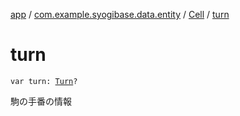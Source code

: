 [app](../../index.md) / [com.example.syogibase.data.entity](../index.md) / [Cell](index.md) / [turn](./turn.md)

# turn

`var turn: `[`Turn`](../../com.example.syogibase.data.value/-turn/index.md)`?`

駒の手番の情報

